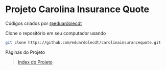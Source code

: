 # Projeto Carolina Insurance Quote

Códigos criados por
[@eduardolecdt](https://instagram.com/eduardolecdt)

Clone o repositório em seu computador usando
```sh
git clone https://github.com/eduardolecdt/carolinainsurancequote.git
```

Páginas do Projeto

> [Index do Projeto](https://eduardolecdt.github.io/carolinainsurancequote/)
